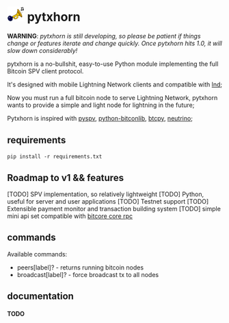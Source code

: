 # <img src="resource/logo.png" width=40 /> pytxhorn

__WARNING__: *pytxhorn is still developing, so please be patient if things change or features iterate and change quickly. Once pytxhorn hits 1.0, it will slow down considerably!*

pytxhorn is a no-bullshit, easy-to-use Python module implementing the full Bitcoin SPV client protocol.

It's designed with mobile Lightning Network clients and compatible with [lnd](https://github.com/lightningnetwork/lnd);

Now you must run a full bitcoin node to serve Lightning Network, pytxhorn wants to provide a simple and light node for lightning in the future;

Pytxhorn is inspired with [pyspv](https://github.com/sarchar/pyspv), [python-bitconlib](https://github.com/petertodd/python-bitcoinlib), [btcpy](https://github.com/chainside/btcpy), [neutrino](https://github.com/lightninglabs/neutrino);

## requirements

```
pip install -r requirements.txt
```


## Roadmap to v1 && features

[TODO] SPV implementation, so relatively lightweight
[TODO] Python, useful for server and user applications
[TODO] Testnet support
[TODO] Extensible payment monitor and transaction building system
[TODO] simple mini api set compatible with [bitcore core rpc](https://bitcoincore.org/en/doc/0.18.0/)

## commands

Available commands:

* peers\[label\]? - returns running bitcoin nodes
* broadcast\[label\]? - force broadcast tx to all nodes

## documentation

#### TODO
